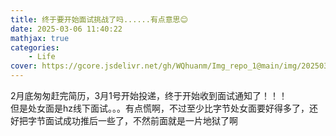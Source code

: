 ```yaml
---
title: 终于要开始面试挑战了吗......有点意思😊
date: 2025-03-06 11:40:22
mathjax: true
categories: 
    - Life
cover: https://gcore.jsdelivr.net/gh/WQhuanm/Img_repo_1@main/img/202503061938070.png
---
```


2月底匆匆赶完简历，3月1号开始投递，终于开始收到面试通知了！！！  
但是处女面是hz线下面试。。。有点慌啊，不过至少比字节处女面要好得多了，还好把字节面试成功推后一些了，不然前面就是一片地狱了啊

